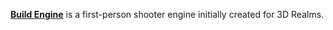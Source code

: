 [**Build Engine**](http://advsys.net/ken/build.htm) is a first-person shooter engine initially created for 3D Realms.
